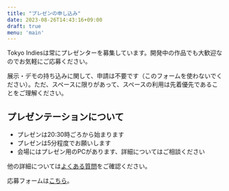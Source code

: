 ```yaml
---
title: "プレゼンの申し込み"
date: 2023-08-26T14:43:16+09:00
draft: true
menu: 'main'
---
```


Tokyo Indiesは常にプレゼンターを募集しています。開発中の作品でも大歓迎なのでお気軽にご応募ください。


展示・デモの持ち込みに関して、申請は不要です（このフォームを使わないでください）。ただ、スペースに限りがあって、スペースの利用は先着優先であることをご理解ください。

## プレゼンテーションについて

- プレゼンは20:30時ごろから始まります
- プレゼンは5分程度でお願いします
- 会場にはプレゼン用のPCがあります、詳細についてはご相談ください

他の詳細については[よくある質問](/faq)をご確認ください。

応募フォームは[こちら](https://forms.gle/DdsCrXLu6uHcXLa6A)。
